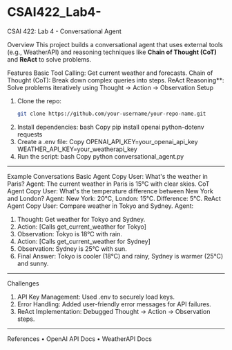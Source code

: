 # CSAI422_Lab4-
CSAI 422: Lab 4 - Conversational Agent

Overview
This project builds a conversational agent that uses external tools (e.g., WeatherAPI) and reasoning techniques like **Chain of Thought (CoT)** and **ReAct** to solve problems.

Features
Basic Tool Calling: Get current weather and forecasts.
Chain of Thought (CoT): Break down complex queries into steps.
ReAct Reasoning**: Solve problems iteratively using Thought → Action → Observation
Setup
1. Clone the repo:
   ```bash
   git clone https://github.com/your-username/your-repo-name.git
2.	Install dependencies:
bash
Copy
pip install openai python-dotenv requests
3.	Create a .env file:
Copy
OPENAI_API_KEY=your_openai_api_key
WEATHER_API_KEY=your_weatherapi_key
4.	Run the script:
bash
Copy
python conversational_agent.py
________________________________________

Example Conversations
Basic Agent
Copy
User: What's the weather in Paris?
Agent: The current weather in Paris is 15°C with clear skies.
CoT Agent
Copy
User: What's the temperature difference between New York and London?
Agent: New York: 20°C, London: 15°C. Difference: 5°C.
ReAct Agent
Copy
User: Compare weather in Tokyo and Sydney.
Agent:
1. Thought: Get weather for Tokyo and Sydney.
2. Action: [Calls get_current_weather for Tokyo]
3. Observation: Tokyo is 18°C with rain.
4. Action: [Calls get_current_weather for Sydney]
5. Observation: Sydney is 25°C with sun.
6. Final Answer: Tokyo is cooler (18°C) and rainy, Sydney is warmer (25°C) and sunny.
________________________________________
Challenges
1.	API Key Management: Used .env to securely load keys.
2.	Error Handling: Added user-friendly error messages for API failures.
3.	ReAct Implementation: Debugged Thought → Action → Observation steps.
________________________________________
References
•	OpenAI API Docs
•	WeatherAPI Docs

